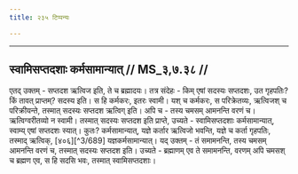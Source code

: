```yaml
---
title: २३५ टिप्पन्यः

---
```


[^3/688]: E2,4: āgnīdhraṃ

____________________________________________


## स्वामिसप्तदशाः कर्मसामान्यात् // MS_३,७.३८ //

एतद् उक्तम् - सप्तदश ऋत्विज इति, ते च ब्रह्मादयः। तत्र संदेहः - किम् एषां सदस्यः सप्तदशः, उत गृहपतिः? किं तावत् प्राप्तम्? सदस्य इति। स हि कर्मकरः, इतरः स्वामी। यश् च कर्मकरः, स परिक्रेतव्यः, ऋत्विजश् च परिक्रीयन्ते, तस्मात् सदस्यः सप्तदश ऋत्विग् इति। अपि च - तस्य चमसम् आमनन्ति वरणं च। ऋत्विग्वरीतव्यो न स्वामी। तस्मात् सदस्यः सप्तदश इति प्राप्ते, उच्यते - स्वामिसप्तदशाः कर्मसामान्यात्, स्वाम्य् एषां सप्तदशः स्यात्। कुतः? कर्मसामान्यात्, यज्ञे कर्तार ऋत्विजो भवन्ति, यज्ञे च कर्ता गृहपतिः, तस्माद् ऋत्विक्, [४०६][^3/689] यज्ञकर्मसामान्यात्। यद् उक्तम् - तं समामनन्ति, तस्य चमसम् आमनन्ति वरणं च, तस्मात् सदस्यः सप्तदश इति। उच्यते - ब्रह्माणम् एव ते समामनन्ति, वरणम् अपि चमसश् च ब्रह्मण एव, स हि सदसि भवः, तस्मात् स्वामिसप्तदशाः।
